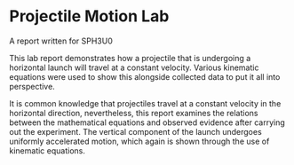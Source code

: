 # Projectile Motion Lab

A report written for SPH3U0

This lab report demonstrates how a projectile that is undergoing a horizontal launch will travel at a constant velocity. Various kinematic equations were used to show this alongside collected data to put it all into perspective.

It is common knowledge that projectiles travel at a constant velocity in the horizontal direction, nevertheless, this report examines the relations between the mathematical equations and observed evidence after carrying out the experiment. The vertical component of the launch undergoes uniformly accelerated motion, which again is shown through the use of kinematic equations.
